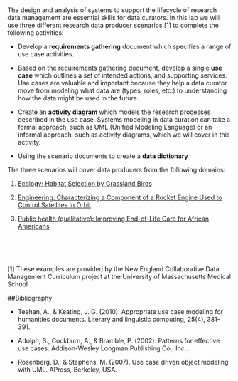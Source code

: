 #        

The design and analysis of systems to support the lifecycle of research data management are essential skills for data curators. In this lab we will use three different research data producer scenarios [1] to complete the following activities:  

- Develop a **requirements gathering** document which specifies a range of use case activities. 

- Based on the requirements gathering document, develop a single **use case** which outlines a set of intended actions, and supporting services. Use cases are valuable and important because they help a data curator move from modeling what data are (types, roles, etc.) to understanding how the data might be used in the future.

- Create an **activity diagram** which models the research processes described in the use case. Systems modeling in data curation can take a formal approach, such as UML (Unified Modeling Language) or an informal approach, such as activity diagrams, which we will cover in this activity.

- Using the scenario documents to create a **data dictionary**

The three scenarios will cover data producers from the following domains:

1. [Ecology: Habitat Selection by Grassland Birds](https://github.com/HKDCWorkshop/HongKongCurationWorkshop/raw/master/Day_3/Lab/necdmc_researchcase_grasslandbirds.docx)

2. [Engineering:  Characterizing a Component of a Rocket Engine Used to Control Satellites in Orbit](https://github.com/HKDCWorkshop/HongKongCurationWorkshop/raw/master/Day_3/Lab/necdmc_researchcase_characterizing.docx)

3. [Public health (qualitative):  Improving End-of-Life Care for African Americans](https://github.com/HKDCWorkshop/HongKongCurationWorkshop/raw/master/Day_3/Lab/necdmc_researchcase_improving.docx) 

<br>
<br>
<br>

[1] These examples are provided by the New England Collaborative Data Management Curriculum project at the University of Massachusetts Medical School


##Bibliography

- Teehan, A., & Keating, J. G. (2010). Appropriate use case modeling for humanities documents. Literary and linguistic computing, 25(4), 381-391.

- Adolph, S., Cockburn, A., & Bramble, P. (2002). Patterns for effective use cases. Addison-Wesley Longman Publishing Co., Inc..

- Rosenberg, D., & Stephens, M. (2007). Use case driven object modeling with UML. APress, Berkeley, USA.
